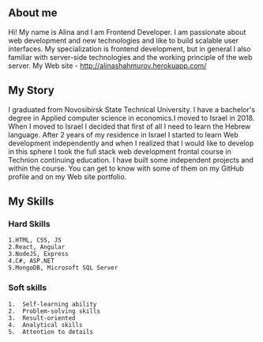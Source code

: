 ## About me ##

Hi! My name is Alina and I am Frontend Developer. I am passionate about web development and new technologies and like to build scalable user interfaces. My specialization is frontend development, but in general I also familiar with server-side technologies and the working principle of the web server. 
My Web site - http://alinashahmurov.herokuapp.com/

## My Story ##
I graduated from Novosibirsk State Technical University. I have a bachelor's degree in Applied computer science in economics.I moved to Israel in 2018. When I moved to Israel I decided that first of all I need to learn the Hebrew language. After 2 years of my residence in Israel I started to learn Web development independently and when I realized that I would like to develop in this sphere I took the full stack web development frontal course in Technion continuing education.
I have built some independent projects and within the course. You can get to know with some of them on my GitHub profile and on my Web site portfolio.

## My Skills ##

### Hard Skills ###
    1.HTML, CSS, JS
    2.React, Angular
    3.NodeJS, Express
    4.C#, ASP.NET
    5.MongoDB, Microsoft SQL Server

### Soft skills ###

    1.  Self-learning ability
    2.  Problem-solving skills
    3.  Result-oriented
    4.  Analytical skills
    5.  Attention to details

